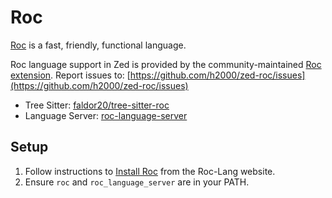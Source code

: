 # Roc

[Roc](https://www.roc-lang.org/) is a fast, friendly, functional language.

Roc language support in Zed is provided by the community-maintained [Roc extension](https://github.com/h2000/zed-roc).
Report issues to: [https://github.com/h2000/zed-roc/issues](https://github.com/h2000/zed-roc/issues)

- Tree Sitter: [faldor20/tree-sitter-roc](https://github.com/faldor20/tree-sitter-roc)
- Language Server: [roc-language-server](https://github.com/roc-lang/roc/)

## Setup

1. Follow instructions to [Install Roc](https://www.roc-lang.org/install) from the Roc-Lang website.
2. Ensure `roc` and `roc_language_server` are in your PATH.

